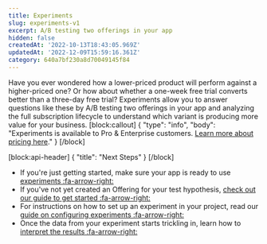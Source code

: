 ```yaml
---
title: Experiments
slug: experiments-v1
excerpt: A/B testing two offerings in your app
hidden: false
createdAt: '2022-10-13T18:43:05.969Z'
updatedAt: '2022-12-09T15:59:16.361Z'
category: 640a7bf230a8d70049145f84
---
```

Have you ever wondered how a lower-priced product will perform against a higher-priced one? Or how about whether a one-week free trial converts better than a three-day free trial? Experiments allow you to answer questions like these by A/B testing two offerings in your app and analyzing the full subscription lifecycle to understand which variant is producing more value for your business.
[block:callout]
{
  "type": "info",
  "body": "Experiments is available to Pro & Enterprise customers. [Learn more about pricing here](https://www.revenuecat.com/pricing/)."
}
[/block]

[block:api-header]
{
  "title": "Next Steps"
}
[/block]
* If you're just getting started, make sure your app is ready to use [experiments :fa-arrow-right:](doc:experiments-overview-v1)
* If you've not yet created an Offering for your test hypothesis, [check out our guide to get started :fa-arrow-right:](doc:creating-offerings-to-test)
* For instructions on how to set up an experiment in your project, read our [guide on configuring experiments :fa-arrow-right:](doc:configuring-experiments-v1)
* Once the data from your experiment starts trickling in, learn how to [interpret the results :fa-arrow-right:](doc:experiments-results-v1)